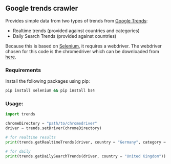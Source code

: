## Google trends crawler  
Provides simple data from two types of trends from [Google Trends](https://trends.google.com/trends):  
* Realtime trends (provided against countries and categories)
* Daily Search Trends (provided against countries)

Because this is based on [Selenium](https://github.com/SeleniumHQ/selenium), it requires a webdriver. The webdriver chosen for this code is the chromedriver which can be downloaded from [here](https://chromedriver.chromium.org/downloads).  

### Requirements  
Install the following packages using pip: 
```bash
pip install selenium && pip install bs4
```

### Usage:  
```python
import trends

chromeDirectory = "path/to/chromedriver"
driver = trends.setDriver(chromeDirectory)

# for realtime results
print(trends.getRealtimeTrends(driver, country = "Germany", category = "entertainment"))

# for daily
print(trends.getDailySearchTrends(driver, country = "United Kingdom"))
```
